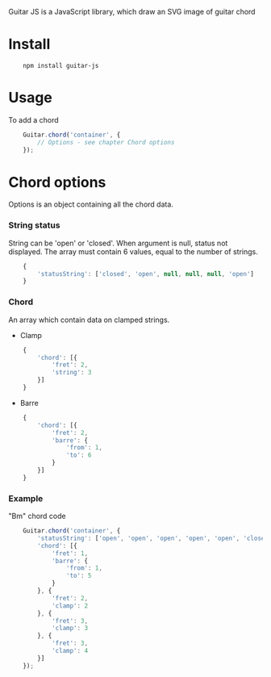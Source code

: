 Guitar JS is a JavaScript library, which draw an SVG image of guitar 
chord

# Install

```
    npm install guitar-js
```

# Usage

To add a chord

```javascript
    Guitar.chord('container', {
        // Options - see chapter Chord options
    });
```

# Chord options

Options is an object containing all the chord data.

### String status

String can be 'open' or 'closed'. When argument is null, status not 
displayed. The array must contain 6 values, equal 
to the number of strings.

```javascript
    {
        'statusString': ['closed', 'open', null, null, null, 'open']
    }    
```

### Chord

An array which contain data on clamped strings. 

* Clamp

```javascript
    {
        'chord': [{
            'fret': 2,
            'string': 3
        }]
    }    
```

* Barre

```javascript
    {
        'chord': [{
            'fret': 2,
            'barre': {
                'from': 1,
                'to': 6
            }
        }]
    }    
```

### Example

"Bm" chord code

```javascript
    Guitar.chord('container', {
        'statusString': ['open', 'open', 'open', 'open', 'open', 'closed'],
        'chord': [{
            'fret': 1,
            'barre': {
                'from': 1,
                'to': 5
            }
        }, {
            'fret': 2,
            'clamp': 2
        }, {
            'fret': 3,
            'clamp': 3
        }, {
            'fret': 3,
            'clamp': 4
        }]
    }); 
```